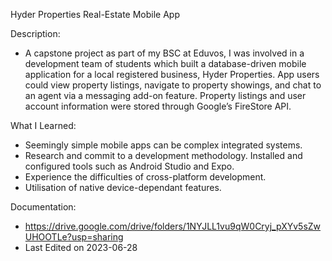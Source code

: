 Hyder Properties Real-Estate Mobile App

Description:
- A capstone project as part of my BSC at Eduvos, I was involved in a development team of students which built a database-driven mobile application for a local registered business, Hyder Properties. App users could view property listings, navigate to property showings, and chat to an agent via a messaging add-on feature. Property listings and user account information were stored through Google’s FireStore API.

What I Learned:
- Seemingly simple mobile apps can be complex integrated systems.
- Research and commit to a development methodology. Installed and configured tools such as Android Studio and Expo. 
- Experience the difficulties of cross-platform development.
- Utilisation of native device-dependant features.

Documentation:
 - https://drive.google.com/drive/folders/1NYJLL1vu9qW0Cryj_pXYv5sZwUHOOTLe?usp=sharing
 - Last Edited on 2023-06-28
